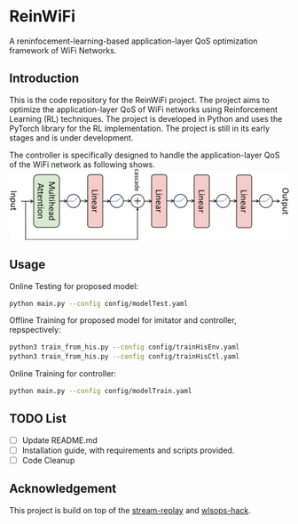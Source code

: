 # ReinWiFi

A reninfocement-learning-based application-layer QoS optimization framework of WiFi Networks.

## Introduction

This is the code repository for the ReinWiFi project. The project aims to optimize the application-layer QoS of WiFi networks using Reinforcement Learning (RL) techniques. The project is developed in Python and uses the PyTorch library for the RL implementation. The project is still in its early stages and is under development.

The controller is specifically designed to handle the application-layer QoS of the WiFi network as following shows.
![controller](./figs/network.png "controller")

## Usage

Online Testing for proposed model:

```bash
python main.py --config config/modelTest.yaml
```

Offline Training for proposed model for imitator and controller, repspectively:

```bash
python3 train_from_his.py --config config/trainHisEnv.yaml
python3 train_from_his.py --config config/trainHisCtl.yaml
```

Online Training for controller:

```bash
python main.py --config config/modelTrain.yaml
```

## TODO List

- [ ] Update README.md
- [ ] Installation guide, with requirements and scripts provided.
- [ ] Code Cleanup

## Acknowledgement
This project is build on top of the [stream-replay](https://github.com/lasso-sustech/stream-replay) and [wlsops-hack](https://github.com/lasso-sustech/wlsops-hack).
